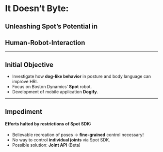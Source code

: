 # It Doesn’t Byte: 
## Unleashing Spot’s Potential in 
## Human-Robot-Interaction
---
## Initial Objective
- Investigate how **dog-like behavior** in posture and body language can improve HRI.
- Focus on Boston Dynamics’ **Spot** robot.
- Development of mobile application **Dogify**.

---
## Impediment
#### Efforts halted by restrictions of **Spot SDK**:
- Believable recreation of poses -> **fine-grained** control necessary!
- No way to control **individual joints** via Spot SDK.
- Possible solution: **Joint API** (Beta)